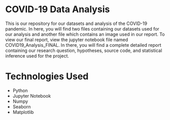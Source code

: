 # COVID-19 Data Analysis

This is our repository for our datasets and analysis of the COVID-19 pandemic. In here, you will find two files containing our datasets used for our analysis and another file which contains an image used in our report. To view our final report, view the jupyter notebook file named COVID19_Analysis_FINAL. In there, you will find a complete detailed report containing our research question, hypotheses, source code, and statistical inference used for the project.

# Technologies Used
- Python
- Jupyter Notebook
- Numpy
- Seaborn
- Matplotlib
